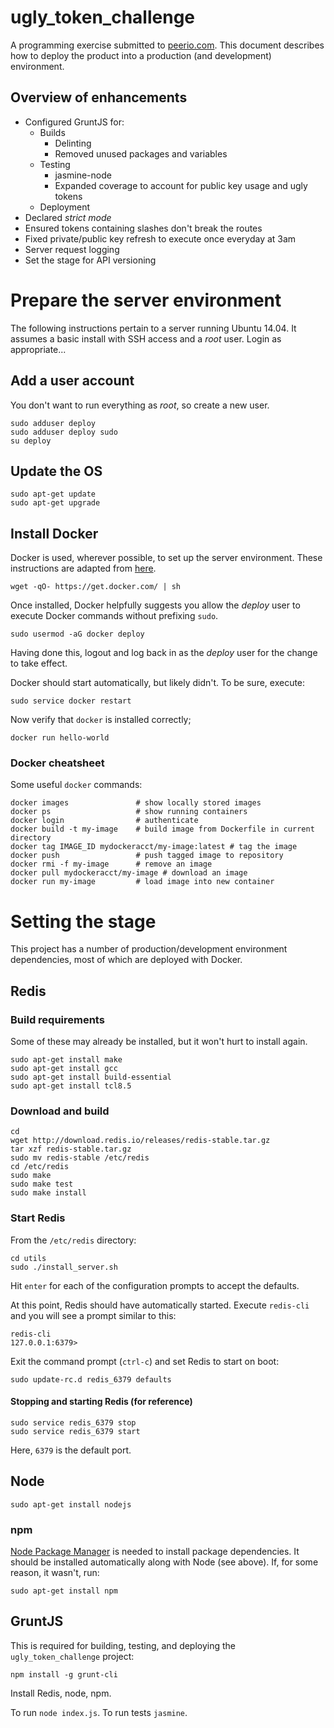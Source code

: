 ugly_token_challenge
====================

A programming exercise submitted to [peerio.com](http://peerio.com). This
document describes how to deploy the product into a production (and
development) environment.

## Overview of enhancements

- Configured GruntJS for:
    - Builds
        - Delinting
        - Removed unused packages and variables
    - Testing
        - jasmine-node
        - Expanded coverage to account for public key usage and ugly tokens
    - Deployment
- Declared _strict mode_
- Ensured tokens containing slashes don't break the routes
- Fixed private/public key refresh to execute once everyday at 3am
- Server request logging
- Set the stage for API versioning

# Prepare the server environment

The following instructions pertain to a server running Ubuntu 14.04. It assumes a basic install with SSH access and a _root_ user. Login as appropriate...

## Add a user account

You don't want to run everything as _root_, so create a new user.

```
sudo adduser deploy
sudo adduser deploy sudo
su deploy
```

## Update the OS

```
sudo apt-get update
sudo apt-get upgrade
```

## Install Docker

Docker is used, wherever possible, to set up the server environment. These instructions are adapted from [here](http://docs.docker.com/linux/started/).

```
wget -qO- https://get.docker.com/ | sh
```

Once installed, Docker helpfully suggests you allow the _deploy_ user to execute Docker commands without prefixing `sudo`.

```
sudo usermod -aG docker deploy
```

Having done this, logout and log back in as the _deploy_ user for the change to take effect.

Docker should start automatically, but likely didn't. To be sure, execute:

```
sudo service docker restart
```

Now verify that `docker` is installed correctly;

```
docker run hello-world
```

### Docker cheatsheet

Some useful `docker` commands:

```
docker images               # show locally stored images
docker ps                   # show running containers
docker login                # authenticate
docker build -t my-image    # build image from Dockerfile in current directory
docker tag IMAGE_ID mydockeracct/my-image:latest # tag the image
docker push                 # push tagged image to repository
docker rmi -f my-image      # remove an image
docker pull mydockeracct/my-image # download an image
docker run my-image         # load image into new container
```

# Setting the stage

This project has a number of production/development environment dependencies, most of which are deployed with Docker.

## Redis

### Build requirements

Some of these may already be installed, but it won't hurt to install again.

```
sudo apt-get install make
sudo apt-get install gcc
sudo apt-get install build-essential
sudo apt-get install tcl8.5
```

### Download and build

```
cd
wget http://download.redis.io/releases/redis-stable.tar.gz
tar xzf redis-stable.tar.gz
sudo mv redis-stable /etc/redis
cd /etc/redis
sudo make
sudo make test
sudo make install
```

### Start Redis

From the `/etc/redis` directory:

```
cd utils
sudo ./install_server.sh
```

Hit `enter` for each of the configuration prompts to accept the defaults.

At this point, Redis should have automatically started. Execute `redis-cli` and
you will see a prompt similar to this:

```
redis-cli
127.0.0.1:6379>
```

Exit the command prompt (`ctrl-c`) and set Redis to start on boot:

```
sudo update-rc.d redis_6379 defaults
```

#### Stopping and starting Redis (for reference)

```
sudo service redis_6379 stop
sudo service redis_6379 start
```

Here, `6379` is the default port.

## Node

```
sudo apt-get install nodejs
```

### npm

[Node Package Manager](https://npmjs.org/) is needed to install package
dependencies. It should be installed automatically along with Node (see above).
If, for some reason, it wasn't, run:

```
sudo apt-get install npm
```

## GruntJS

This is required for building, testing, and deploying the
`ugly_token_challenge` project:

```
npm install -g grunt-cli
```






Install Redis, node, npm. 

To run `node index.js`. To run tests `jasmine`. 
